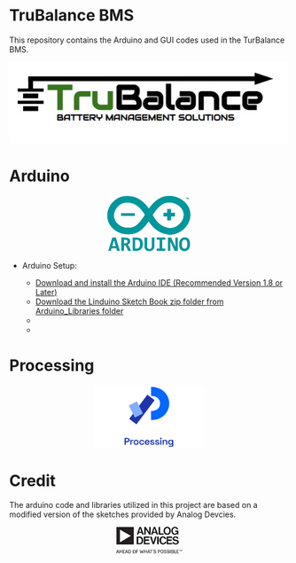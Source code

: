 # TruBalance BMS


This repository contains the Arduino and GUI codes used in the TurBalance BMS.

<p align="Center">
<img src="images/logo.JPG">
</p>

# Arduino


<p align="center">
<img src="images/arduino.png" width="150" height="100">
</p>


  - Arduino Setup:
   
      - [Download and install the Arduino IDE 
      (Recommended Version 1.8 or Later)](https://www.arduino.cc/en/software) 
      - [Download the Linduino Sketch Book zip folder from Arduino_Libraries folder](https://github.com/MohamadMerei1/TruBalance/blob/main/Arduino_Libraries/LTSketchbook.7z)
      -
      - 


# Processing

<p align="center">
<img src="images/processing.png" width="200height="150
</p>


# Credit

The arduino code and libraries utilized in this project are based on a modified version
of the sketches provided by Analog Devcies. 

<p align="center">
  <img src="images/analogDevices.png">
</p>
